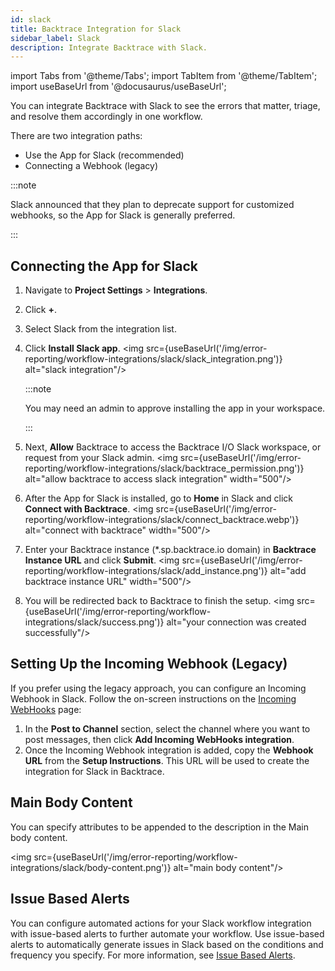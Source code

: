 ```yaml
---
id: slack
title: Backtrace Integration for Slack
sidebar_label: Slack
description: Integrate Backtrace with Slack.
---
```


import Tabs from '@theme/Tabs';
import TabItem from '@theme/TabItem';
import useBaseUrl from '@docusaurus/useBaseUrl';

You can integrate Backtrace with Slack to see the errors that matter, triage, and resolve them accordingly in one workflow.

There are two integration paths:

- Use the App for Slack (recommended)
- Connecting a Webhook (legacy)

:::note

Slack announced that they plan to deprecate support for customized webhooks, so the App for Slack is generally preferred.

:::

## Connecting the App for Slack

1. Navigate to **Project Settings** > **Integrations**.
2. Click **+**.
3. Select Slack from the integration list.
4. Click **Install Slack app**.
   <img src={useBaseUrl('/img/error-reporting/workflow-integrations/slack/slack_integration.png')} alt="slack integration"/>

   :::note

   You may need an admin to approve installing the app in your workspace.

   :::

5. Next, **Allow** Backtrace to access the Backtrace I/O Slack workspace, or request from your Slack admin.
   <img src={useBaseUrl('/img/error-reporting/workflow-integrations/slack/backtrace_permission.png')} alt="allow backtrace to access slack integration" width="500"/>
6. After the App for Slack is installed, go to **Home** in Slack and click **Connect with Backtrace**.
   <img src={useBaseUrl('/img/error-reporting/workflow-integrations/slack/connect_backtrace.webp')} alt="connect with backtrace" width="500"/>
7. Enter your Backtrace instance (\*.sp.backtrace.io domain) in **Backtrace Instance URL** and click **Submit**.
   <img src={useBaseUrl('/img/error-reporting/workflow-integrations/slack/add_instance.png')} alt="add backtrace instance URL" width="500"/>
8. You will be redirected back to Backtrace to finish the setup.
   <img src={useBaseUrl('/img/error-reporting/workflow-integrations/slack/success.png')} alt="your connection was created successfully"/>

## Setting Up the Incoming Webhook (Legacy)

If you prefer using the legacy approach, you can configure an Incoming Webhook in Slack. Follow the on-screen instructions on the [Incoming WebHooks](https://my.slack.com/services/new/incoming-webhook/) page:

1. In the **Post to Channel** section, select the channel where you want to post messages, then click **Add Incoming WebHooks integration**.
2. Once the Incoming Webhook integration is added, copy the **Webhook URL** from the **Setup Instructions**. This URL will be used to create the integration for Slack in Backtrace.

## Main Body Content​

You can specify attributes to be appended to the description in the Main body content.

<img src={useBaseUrl('/img/error-reporting/workflow-integrations/slack/body-content.png')} alt="main body content"/>

## Issue Based Alerts​

You can configure automated actions for your Slack workflow integration with issue-based alerts to further automate your workflow. Use issue-based alerts to automatically generate issues in Slack based on the conditions and frequency you specify. For more information, see [Issue Based Alerts](/error-reporting/project-setup/alerts/#issue-based-alerts).
